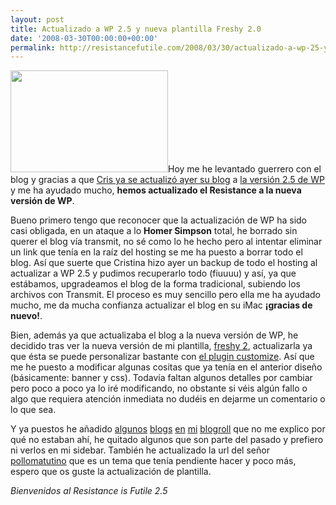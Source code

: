 ```yaml
---
layout: post
title: Actualizado a WP 2.5 y nueva plantilla Freshy 2.0
date: '2008-03-30T00:00:00+00:00'
permalink: http://resistancefutile.com/2008/03/30/actualizado-a-wp-25-y-nueva-plantilla-freshy-20/
---
```

<img src="http://resistancefutile.com/wp-content/zz229c40cb.jpg" alt="" title="Resistance 2.5" width="252" height="163" class="derecha_borde" />Hoy me he levantado guerrero con el blog y gracias a que <a href="http://childrenatyourfeet.com/">Cris ya se actualizó ayer su blog</a> a <a href="http://www.genbeta.com/2008/03/29-wordpress-25-ya-esta-con-nosotros">la versión 2.5 de WP</a> y me ha ayudado mucho, <strong>hemos actualizado el Resistance a la nueva versión de WP</strong>.

Bueno primero tengo que reconocer que la actualización de WP ha sido casi obligada, en un ataque a lo <strong>Homer Simpson</strong> total, he borrado sin querer el blog vía transmit, no sé como lo he hecho pero al intentar eliminar un link que tenía en la raíz del hosting se me ha puesto a borrar todo el blog. Así que suerte que Cristina hizo ayer un backup de todo el hosting al actualizar a WP 2.5 y pudimos recuperarlo todo (fiuuuu) y así, ya que estábamos, upgradeamos el blog de la forma tradicional, subiendo los archivos con Transmit. El proceso es muy sencillo pero ella me ha ayudado mucho, me da mucha confianza actualizar el blog en su iMac <strong>¡gracias de nuevo!</strong>.

Bien, además ya que actualizaba el blog a la nueva versión de WP, he decidido tras ver la nueva versión de mi plantilla, <a href="http://www.jide.fr/english/downloads/freshy2/">freshy 2</a>, actualizarla ya que ésta se puede personalizar bastante con <a href="http://www.jide.fr/english/downloads/customize/">el plugin customize</a>. Así que me he puesto a modificar algunas cositas que ya tenía en el anterior diseño (básicamente: banner y css). Todavía faltan algunos detalles por cambiar pero poco a poco ya lo iré modificando, no obstante si véis algún fallo o algo que requiera atención inmediata no dudéis en dejarme un comentario o lo que sea.

Y ya puestos he añadido <a href="http://alexliam.net/">algunos</a> <a href="http://lordzoltan.gafapasta.com/">blogs</a> <a href="http://intemperie79.wordpress.com/">en</a> <a href="http://unamito.blogspot.com/">mi</a> <a href="http://www.appsmac.com/">blogroll</a> que no me explico por qué no estaban ahí, he quitado algunos que son parte del pasado y prefiero ni verlos en mi sidebar. También he actualizado la url del señor <a href="http://pollomatutino.com">pollomatutino</a> que es un tema que tenía pendiente hacer y poco más, espero que os guste la actualización de plantilla.

<em>Bienvenidos al Resistance is Futile 2.5</em>

